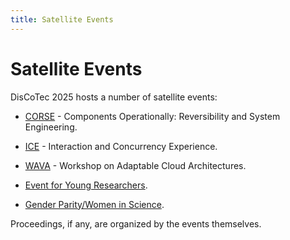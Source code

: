 ```yaml
---
title: Satellite Events
---
```


# Satellite Events

DisCoTec 2025 hosts a number of satellite events:

- [CORSE]() - Components Operationally: Reversibility and System Engineering.

- [ICE]() - Interaction and Concurrency Experience.

- [WAVA]() - Workshop on Adaptable Cloud Architectures.

- [Event for Young Researchers]().

- [Gender Parity/Women in Science]().

Proceedings, if any, are organized by the events themselves.
